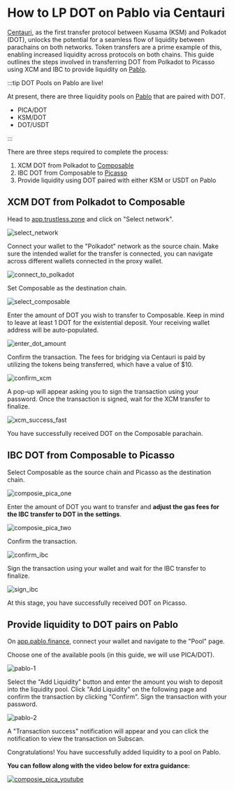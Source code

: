 # How to LP DOT on Pablo via Centauri

[Centauri](../products/centauri-overview.md), as the first transfer protocol between Kusama (KSM) and Polkadot (DOT), unlocks the potential for a seamless flow of liquidity between parachains on both networks. Token transfers are a prime example of this, enabling increased liquidity across protocols on both chains. This guide outlines the steps involved in transferring DOT from Polkadot to Picasso using XCM and IBC to provide liquidity on [Pablo](../products/pablo-overview.md).

:::tip DOT Pools on Pablo are live!

At present, there are three liquidity pools on [Pablo](https://app.pablo.finance/provide-liquidity/) that are paired with DOT.

- PICA/DOT
- KSM/DOT
- DOT/USDT

:::

There are three steps required to complete the process:

1. XCM DOT from Polkadot to [Composable](../parachains/composable-parachain-overview.md)
2. IBC DOT from Composable to [Picasso](../parachains/picasso-parachain-overview.md)
3. Provide liquidity using DOT paired with either KSM or USDT on Pablo


## XCM DOT from Polkadot to Composable

Head to [app.trustless.zone](https://app.trustless.zone/) and click on "Select network".

![select_network](./images-centauri-guide/centauri-guide-1.png)

Connect your wallet to the "Polkadot" network as the source chain. Make sure the intended wallet for the transfer is connected, you can navigate across different wallets connected in the proxy wallet.

![connect_to_polkadot](./images-centauri-guide/centauri-guide-2.png)

Set Composable as the destination chain.

![select_composable](./images-centauri-guide/centauri-guide-3.png)

Enter the amount of DOT you wish to transfer to Composable. Keep in mind to leave at least 1 DOT for the existential deposit. Your receiving wallet address will be auto-populated.

![enter_dot_amount](./images-centauri-guide/centauri-guide-4.png)

Confirm the transaction. The fees for bridging via Centauri is paid by utilizing the tokens being transferred, which have a value of $10.

![confirm_xcm](./images-centauri-guide/centauri-guide-5.png)

A pop-up will appear asking you to sign the transaction using your password. Once the transaction is signed, wait for the XCM transfer to finalize.

![xcm_success_fast](./images-centauri-guide/centauri-guide-6.png)

You have successfully received DOT on the Composable parachain.

## IBC DOT from Composable to Picasso

Select Composable as the source chain and Picasso as the destination chain.

![composie_pica_one](./images-centauri-guide/centauri-guide-7.png)

Enter the amount of DOT you want to transfer and **adjust the gas fees for the IBC transfer to DOT in the settings**.

![composie_pica_two](./images-centauri-guide/centauri-guide-8.png)

Confirm the transaction.

![confirm_ibc](./images-centauri-guide/centauri-guide-9.png)

Sign the transaction using your wallet and wait for the IBC transfer to finalize. 

![sign_ibc](./images-centauri-guide/centauri-guide-10.png)

At this stage, you have successfully received DOT on Picasso.

## Provide liquidity to DOT pairs on Pablo

On [app.pablo.finance](https://app.pablo.finance/), connect your wallet and navigate to the "Pool" page.

Choose one of the available pools (in this guide, we will use PICA/DOT).

![pablo-1](./images-centauri-guide/pablo-lp-1.png)

Select the "Add Liquidity" button and enter the amount you wish to deposit into the liquidity pool. Click "Add Liquidity" on the following page and confirm the transaction by clicking "Confirm". Sign the transaction with your password. 

![pablo-2](./images-centauri-guide/pablo-lp-2.png)

A "Transaction success" notification will appear and you can click the notification to view the transaction on Subscan.

Congratulations! You have successfully added liquidity to a pool on Pablo.

**You can follow along with the video below for extra guidance:**

[![composie_pica_youtube](./images-centauri-guide/centauri-guide-7.png)](https://youtu.be/tRrrF37MxBc)